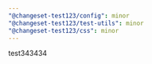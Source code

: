 ```yaml
---
"@changeset-test123/config": minor
"@changeset-test123/test-utils": minor
"@changeset-test123/css": minor
---
```


test343434

